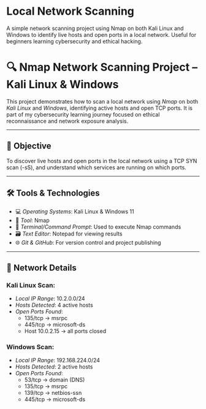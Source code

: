 # Local Network Scanning
A simple network scanning project using Nmap on both Kali Linux and Windows to identify live hosts and open ports in a local network. Useful for beginners learning cybersecurity and ethical hacking.

# 🔍 Nmap Network Scanning Project – Kali Linux & Windows

This project demonstrates how to scan a local network using *Nmap* on both *Kali Linux* and *Windows*, identifying active hosts and open TCP ports. It is part of my cybersecurity learning journey focused on ethical reconnaissance and network exposure analysis.

---

## 🎯 Objective

To discover live hosts and open ports in the local network using a TCP SYN scan (-sS), and understand which services are running on which ports.

---

## 🛠 Tools & Technologies

- 💻 *Operating Systems*: Kali Linux & Windows 11
- 📡 *Tool*: Nmap
- 💬 *Terminal/Command Prompt*: Used to execute Nmap commands
- 🗃 *Text Editor*: Notepad for viewing results
- 🌐 *Git & GitHub*: For version control and project publishing

---

## 📌 Network Details

### Kali Linux Scan:
- *Local IP Range*: 10.2.0.0/24
- *Hosts Detected*: 4 active hosts
- *Open Ports Found*:  
  - 135/tcp → msrpc  
  - 445/tcp → microsoft-ds  
  - Host 10.0.2.15 → all ports closed

### Windows Scan:
- *Local IP Range*: 192.168.224.0/24
- *Hosts Detected*: 2 active hosts
- *Open Ports Found*:  
  - 53/tcp → domain (DNS)  
  - 135/tcp → msrpc  
  - 139/tcp → netbios-ssn  
  - 445/tcp → microsoft-ds
